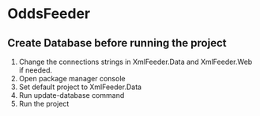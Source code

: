 # OddsFeeder

## Create Database before running the project
1. Change the connections strings in XmlFeeder.Data and XmlFeeder.Web if needed.
2. Open package manager console
3. Set default project to XmlFeeder.Data
4. Run update-database command
5. Run the project